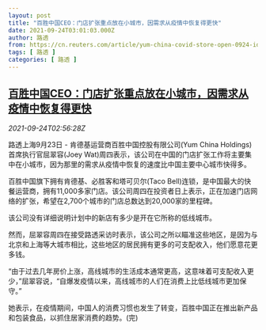 ```yaml
---
layout: post
title: "百胜中国CEO：门店扩张重点放在小城市，因需求从疫情中恢复得更快"
date: 2021-09-24T03:01:03.000Z
author: 路透
from: https://cn.reuters.com/article/yum-china-covid-store-open-0924-idCNKBS2GK06D
tags: [ 路透 ]
categories: [ 路透 ]
---
```

<!--1632452463000-->
[百胜中国CEO：门店扩张重点放在小城市，因需求从疫情中恢复得更快](https://cn.reuters.com/article/yum-china-covid-store-open-0924-idCNKBS2GK06D)
------

<div>
<div><i>2021-09-24T02:56:28Z</i></div><p>路透上海9月23日 - 肯德基运营商百胜中国控股有限公司(Yum China Holdings) 首席执行官屈翠容(Joey Wat)周四表示，该公司在中国的门店扩张工作将主要集中在小城市，因为那里的需求从疫情中恢复的速度比中国主要中心城市快得多。</p><p>百胜中国旗下拥有肯德基、必胜客和塔可贝尔(Taco Bell)连锁，是中国最大的快餐运营商，拥有11,000多家门店。该公司周四在投资者日上表示，正在加速门店网络的扩张，希望在2,700个城市的门店总数达到20,000家的里程碑。</p><p>该公司没有详细说明计划中的新店有多少是开在它所称的低线城市。</p><p>然而，屈翠容周四在接受路透采访时表示，该公司之所以瞄准这些地区，是因为与北京和上海等大城市相比，这些地区的居民拥有更多的可支配收入，他们愿意花更多钱。</p><p>“由于过去几年房价上涨，高线城市的生活成本通常更高，这意味着可支配收入更少，”屈翠容说，“自爆发疫情以来，高线城市的人们在消费上比低线城市更加保守。”</p><p>她表示，在疫情期间，中国人的消费习惯也发生了转变，百胜中国正在推出新产品和包装食品，以抓住居家消费的趋势。(完)</p>
</div>
